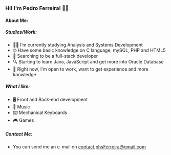 ### Hi! I'm Pedro Ferreira! 👋😄

#### About Me:

##### Studies/Work:

- 👨‍🎓 I’m currently studying Analysis and Systems Development
- 🤓 Have some basic knowledge on C language, mySQL, PHP and HTML5
- 📌 Searching to be a full-stack developer
- 🔍 Starting to learn Java, JavaScript and get more into Oracle Database
- 🌱 Right now, I'm open to work, want to get experience and more knowledge

##### What I like:

- 🖥️ Front and Back-end development
- 🎸 Music
- ⌨️ Mechanical Keyboards
- 🎮 Games

##### Contact Me:

  - You can send me an e-mail on contact.phsFerreira@gmail.com
